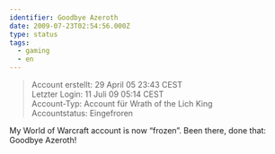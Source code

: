 ```yaml
---
identifier: Goodbye Azeroth
date: 2009-07-23T02:54:56.000Z
type: status
tags:
  - gaming
  - en
---
```


> Account erstellt: 29 April 05 23:43 CEST  
> Letzter Login: 11 Juli 09 05:14 CEST  
> Account-Typ: Account für Wrath of the Lich King  
> Accountstatus: Eingefroren

My World of Warcraft account is now “frozen”. Been there, done that: Goodbye Azeroth!
